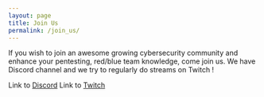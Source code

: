 ```yaml
---
layout: page
title: Join Us
permalink: /join_us/
---
```


If you wish to join an awesome growing cybersecurity community and enhance your pentesting, red/blue team knowledge, come join us. 
We have Discord channel and we try to regularly do streams on Twitch !

Link to [Discord](http://discord.deadpixelsec.com)
Link to [Twitch](https://www.twitch.tv/theblindhacker)

